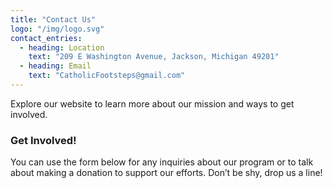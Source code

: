 ```yaml
---
title: "Contact Us"
logo: "/img/logo.svg"
contact_entries:
  - heading: Location
    text: "209 E Washington Avenue, Jackson, Michigan 49201"
  - heading: Email
    text: "CatholicFootsteps@gmail.com"
---
```


Explore our website to learn more about our mission and ways to get involved.

<h3 class="f4 b lh-title mb2">Get Involved!</h3>

You can use the form below for any inquiries about our program or to talk about
making a donation to support our efforts.
Don’t be shy, drop us a line!
